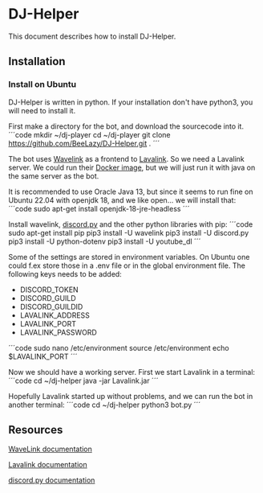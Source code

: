 # DJ-Helper
This document describes how to install DJ-Helper.

## Installation

### Install on Ubuntu
DJ-Helper is written in python. If your installation don't have python3, you will need to install it.

First make a directory for the bot, and download the sourcecode into it.
´´´code
mkdir ~/dj-player
cd ~/dj-player
git clone https://github.com/BeeLazy/DJ-Helper.git .
´´´

The bot uses [Wavelink](https://github.com/PythonistaGuild/Wavelink) as a frontend to [Lavalink](https://github.com/freyacodes/Lavalink). So we need a Lavalink server. We could run their [Docker image](https://hub.docker.com/r/fredboat/lavalink/), but we will just run it with java on the same server as the bot.

It is recommended to use Oracle Java 13, but since it seems to run fine on Ubuntu 22.04 with openjdk 18, and we like open... we will install that:
´´´code
sudo apt-get install openjdk-18-jre-headless
´´´

Install wavelink, [discord.py](https://github.com/Rapptz/discord.py) and the other python libraries with pip:
´´´code
sudo apt-get install pip
pip3 install -U wavelink
pip3 install -U discord.py
pip3 install -U python-dotenv
pip3 install -U youtube_dl
´´´

Some of the settings are stored in environment variables. On Ubuntu one could f.ex store those in a .env file or in the global environment file. The following keys needs to be added:
- DISCORD_TOKEN
- DISCORD_GUILD
- DISCORD_GUILDID
- LAVALINK_ADDRESS
- LAVALINK_PORT
- LAVALINK_PASSWORD

´´´code
sudo nano /etc/environment
source /etc/environment
echo $LAVALINK_PORT
´´´

Now we should have a working server. First we start Lavalink in a terminal:
´´´code
cd ~/dj-helper
java -jar Lavalink.jar
´´´

Hopefully Lavalink started up without problems, and we can run the bot in another terminal:
´´´code
cd ~/dj-helper
python3 bot.py
´´´

## Resources
[WaveLink documentation](https://wavelink.readthedocs.io/en/latest/)

[Lavalink documentation](https://lavalink.readthedocs.io/en/master/)

[discord.py documentation](https://discordpy.readthedocs.io/en/stable/)
